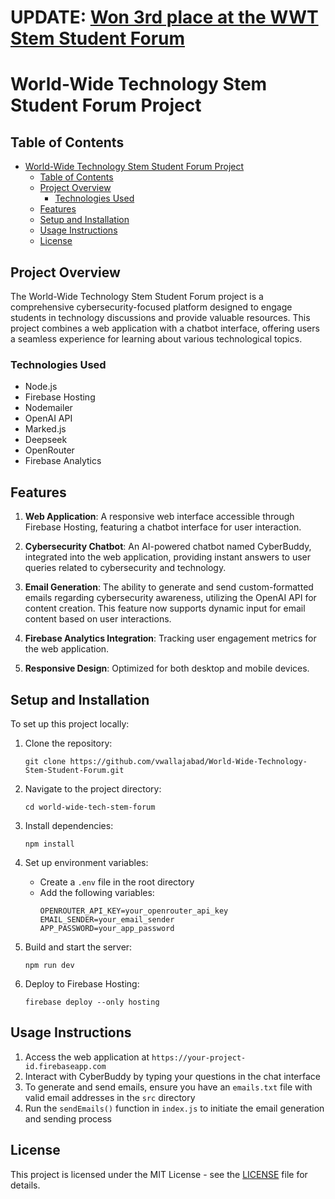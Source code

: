 # UPDATE: [Won 3rd place at the WWT Stem Student Forum](https://www.wwt.com/press-release/five-high-schools-recognized-at-wwts-10th-annual-stem-student-forum)

# World-Wide Technology Stem Student Forum Project

## Table of Contents
- [World-Wide Technology Stem Student Forum Project](#world-wide-technology-stem-student-forum-project)
  - [Table of Contents](#table-of-contents)
  - [Project Overview](#project-overview)
    - [Technologies Used](#technologies-used)
  - [Features](#features)
  - [Setup and Installation](#setup-and-installation)
  - [Usage Instructions](#usage-instructions)
  - [License](#license)

## Project Overview

The World-Wide Technology Stem Student Forum project is a comprehensive cybersecurity-focused platform designed to engage students in technology discussions and provide valuable resources. This project combines a web application with a chatbot interface, offering users a seamless experience for learning about various technological topics.

### Technologies Used

- Node.js
- Firebase Hosting
- Nodemailer
- OpenAI API
- Marked.js
- Deepseek
- OpenRouter
- Firebase Analytics

## Features

1. **Web Application**: A responsive web interface accessible through Firebase Hosting, featuring a chatbot interface for user interaction.

2. **Cybersecurity Chatbot**: An AI-powered chatbot named CyberBuddy, integrated into the web application, providing instant answers to user queries related to cybersecurity and technology.

3. **Email Generation**: The ability to generate and send custom-formatted emails regarding cybersecurity awareness, utilizing the OpenAI API for content creation. This feature now supports dynamic input for email content based on user interactions.

4. **Firebase Analytics Integration**: Tracking user engagement metrics for the web application.

5. **Responsive Design**: Optimized for both desktop and mobile devices.

## Setup and Installation

To set up this project locally:

1. Clone the repository:
   ```
   git clone https://github.com/vwallajabad/World-Wide-Technology-Stem-Student-Forum.git
   ```

2. Navigate to the project directory:
   ```
   cd world-wide-tech-stem-forum
   ```

3. Install dependencies:
   ```
   npm install
   ```

4. Set up environment variables:
   - Create a `.env` file in the root directory
   - Add the following variables:
     ```
     OPENROUTER_API_KEY=your_openrouter_api_key
     EMAIL_SENDER=your_email_sender
     APP_PASSWORD=your_app_password
     ```

5. Build and start the server:
   ```
   npm run dev
   ```

6. Deploy to Firebase Hosting:
   ```
   firebase deploy --only hosting
   ```

## Usage Instructions

1. Access the web application at `https://your-project-id.firebaseapp.com`
2. Interact with CyberBuddy by typing your questions in the chat interface
3. To generate and send emails, ensure you have an `emails.txt` file with valid email addresses in the `src` directory
4. Run the `sendEmails()` function in `index.js` to initiate the email generation and sending process

## License

This project is licensed under the MIT License - see the [LICENSE](./LICENSE) file for details.
